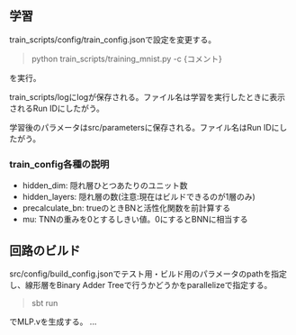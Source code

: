 ## 学習
train_scripts/config/train_config.jsonで設定を変更する。

> python train_scripts/training_mnist.py -c {コメント}

を実行。

train_scripts/logにlogが保存される。ファイル名は学習を実行したときに表示されるRun IDにしたがう。

学習後のパラメータはsrc/parametersに保存される。ファイル名はRun IDにしたがう。

### train_config各種の説明
- hidden_dim: 隠れ層ひとつあたりのユニット数
- hidden_layers: 隠れ層の数(注意:現在はビルドできるのが1層のみ)
- precalculate_bn: trueのときBNと活性化関数を前計算する
- mu: TNNの重みを0とするしきい値。0にするとBNNに相当する

## 回路のビルド
src/config/build_config.jsonでテスト用・ビルド用のパラメータのpathを指定し、線形層をBinary Adder Treeで行うかどうかをparallelizeで指定する。

> sbt run

でMLP.vを生成する。
...